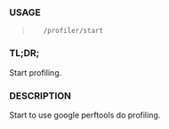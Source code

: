 <!--- This is an automatically generated file. DO NOT EDIT! --->
### USAGE ###
>        /profiler/start

### TL;DR; ###
Start profiling.

### DESCRIPTION ###
Start to use google perftools do profiling.